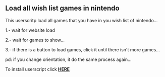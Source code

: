 <h2>Load all wish list games in nintendo</h2>

This userscritp load all games that you have in you wish list of nintendo...

1.- wait for website load

2.- wait for games to show...

3.- if there is a button to load games, click it until there isn't more games...


pd: if you change orientation, it do the same process again...


To install userscript click **[HERE](https://github.com/DarckBlezzer/Auto-load-all-game-wish-list-nintendo/raw/main/load_all_games_wish_list_nintendo.js)**
